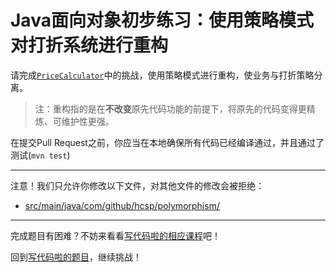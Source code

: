 # Java面向对象初步练习：使用策略模式对打折系统进行重构

请完成[`PriceCalculator`](https://github.com/hcsp/discount-strategy-pattern/blob/master/src/main/java/com/github/hcsp/polymorphism/)中的挑战，使用策略模式进行重构，使业务与打折策略分离。

> 注：重构指的是在**不改变**原先代码功能的前提下，将原先的代码变得更精炼、可维护性更强。

在提交Pull Request之前，你应当在本地确保所有代码已经编译通过，并且通过了测试(`mvn test`)

-----
注意！我们只允许你修改以下文件，对其他文件的修改会被拒绝：
- [src/main/java/com/github/hcsp/polymorphism/](https://github.com/hcsp/discount-strategy-pattern/blob/master/src/main/java/com/github/hcsp/polymorphism/)
-----


完成题目有困难？不妨来看看[写代码啦的相应课程](https://xiedaimala.com/tasks/661cd7ab-7fea-47d0-8e11-555d6fca751d)吧！

回到[写代码啦的题目](https://xiedaimala.com/tasks/661cd7ab-7fea-47d0-8e11-555d6fca751d/quizzes/6c87ef57-7f06-4af2-9112-86dd27ff099d)，继续挑战！
